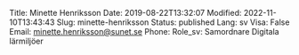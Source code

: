 Title: Minette Henriksson
Date: 2019-08-22T13:32:07
Modified: 2022-11-10T13:43:43
Slug: minette-henriksson
Status: published
Lang: sv
Visa: False
Email: minette.henriksson@sunet.se
Phone: 
Role_sv: Samordnare Digitala lärmiljöer
